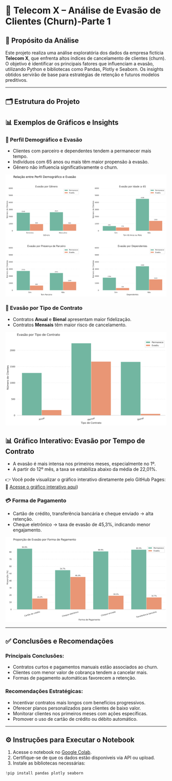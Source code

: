 # 📡 Telecom X – Análise de Evasão de Clientes (Churn)-Parte 1

## 📌 Propósito da Análise

Este projeto realiza uma análise exploratória dos dados da empresa fictícia **Telecom X**, que enfrenta altos índices de cancelamento de clientes (churn). O objetivo é identificar os principais fatores que influenciam a evasão, utilizando Python e bibliotecas como Pandas, Plotly e Seaborn. Os insights obtidos servirão de base para estratégias de retenção e futuros modelos preditivos.

---

## 🗂️ Estrutura do Projeto
## 📊 Exemplos de Gráficos e Insights

### 👥 Perfil Demográfico e Evasão
- Clientes com parceiro e dependentes tendem a permanecer mais tempo.
- Indivíduos com 65 anos ou mais têm maior propensão à evasão.
- Gênero não influencia significativamente o churn.

![Perfil Demográfico](imagens/perfil_demografico.png)

### 📄 Evasão por Tipo de Contrato
- Contratos **Anual** e **Bienal** apresentam maior fidelização.
- Contratos **Mensais** têm maior risco de cancelamento.

![Tipo de Contrato](imagens/Evasao_tipocontrato.png)

## 📊 Gráfico Interativo: Evasão por Tempo de Contrato
- A evasão é mais intensa nos primeiros meses, especialmente no 1º.
- A partir do 12º mês, a taxa se estabiliza abaixo da média de 22,01%.

👉 Você pode visualizar o gráfico interativo diretamente pelo GitHub Pages:
🔗 [Acesse o gráfico interativo aqui](https://cecilia0292.github.io/Telecom-X-Parte1/))

### 💳 Forma de Pagamento
- Cartão de crédito, transferência bancária e cheque enviado → alta retenção.
- Cheque eletrônico → taxa de evasão de 45,3%, indicando menor engajamento.

![Forma de Pagamento](imagens/Proporcaoevasao_formapagamento.png)

---

## ✅ Conclusões e Recomendações

### Principais Conclusões:
- Contratos curtos e pagamentos manuais estão associados ao churn.
- Clientes com menor valor de cobrança tendem a cancelar mais.
- Formas de pagamento automáticas favorecem a retenção.

### Recomendações Estratégicas:
- Incentivar contratos mais longos com benefícios progressivos.
- Oferecer planos personalizados para clientes de baixo valor.
- Monitorar clientes nos primeiros meses com ações específicas.
- Promover o uso de cartão de crédito ou débito automático.

---

## ⚙️ Instruções para Executar o Notebook

1. Acesse o notebook no [Google Colab](link_para_o_colab).
2. Certifique-se de que os dados estão disponíveis via API ou upload.
3. Instale as bibliotecas necessárias:

```python
!pip install pandas plotly seaborn


